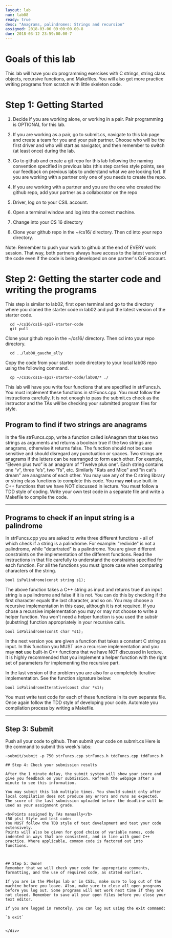 ```yaml
---
layout: lab
num: lab08
ready: true
desc: "Anagrams, palindromes: Strings and recursion"
assigned: 2018-03-06 09:00:00.00-8
due: 2018-03-12 23:59:00.00-7
---
```

<div markdown="1">


# Goals of this lab
This lab will have you do programming exercises with C strings, string class objects, recursive functions, and Makefiles. You will also get more practice writing programs from scratch with little skeleton code.


# Step 1: Getting Started

1. Decide if you are working alone, or working in a pair. Pair programming is OPTIONAL for this lab.

2. If you are working as a pair, go to submit.cs, navigate to this lab page and create a team for you and your pair partner.  Choose who will be the first driver and who will start as navigator, and then remember to switch (at least once) during the lab.

3. Go to github and create a git repo for this lab following the naming convention specified in previous labs (this step carries style points, see our feedback on previous labs to understand what we are looking for). If you are working with a partner only one of you needs to create the repo.

4. If you are working with a partner and you are the one who created the github repo, add your partner as a collaborator on the repo


5. Driver, log on to your CSIL account.

6. Open a terminal window and log into the correct machine.

7. Change into your CS 16 directory

8. Clone your github repo in the ~/cs16/ directory. Then cd into your repo directory.

Note: Remember to push your work to github at the end of EVERY work session. That way, both partners always have access to the latest version of the code even if the code is being developed on one partner's CoE account.


# Step 2: Getting the starter code and writing the programs

This step is similar to lab02, first open terminal and go to the directory where you cloned the starter code in lab02 and pull the latest version of the starter code.

```
  cd ~/cs16/cs16-sp17-starter-code
  git pull
```
Clone your github repo in the ~/cs16/ directory. Then cd into your repo directory.
```
  cd ../lab08_gaucho_ally
```
Copy the code from your starter code directory to your local lab08 repo using the following command.

```
  cp ~/cs16/cs16-sp17-starter-code/lab08/* ./
```

This lab will have you write four functions that are specified in strFuncs.h. You must implement these functions in strFuncs.cpp. You must follow the instructions carefully. It is not enough to pass the submit.cs check as the instructor and the TAs *will* be checking your submitted program files for style.



## Program to find if two strings are anagrams
 In the file strFuncs.cpp, write a function called isAnagram that takes two strings as arguments and returns a boolean true if the two strings are anagrams, otherwise it returns false. The function should not be case sensitive and should disregard any punctuation or spaces. Two strings are anagrams if the letters can be rearranged to form each other. For example, “Eleven plus two” is an anagram of “Twelve plus one”. Each string contains one “v”, three “e’s”, two “l’s”, etc. Similarly "Rats and Mice" and "in cat's dream" are anagrams of each other. You may use any of the C string library or string class functions to complete this code. You may **not** use built-in C++ functions that we have NOT discussed in lecture. You must follow a TDD style of coding. Write your own test code in a separate file and write a Makefile to compile the code.


---
## Programs to check if an input string is a palindrome

In strFuncs.cpp you are asked to write three different functions - all of which check if a string is a palindrome. For example: "redivide" is not a palindrome, while "detartrated" is a palindrome. You are given different constraints on the implementation of the different functions. Read the instructions in that file carefully to understand the constraints specified for each function. For all the functions you must ignore case when comparing characters of the string.

```
bool isPalindrome(const string s1);
```
The above function takes a C++ string as input and returns true if an input string is a palindrome and false if it is not. You can do this by checking if the first character equals the last character, and so on. You may choose a recursive implementation in this case, although it is not required. If you chose a recursive implementation you may or may not choose to write a helper function. You won't need a helper function is you used the substr (substring) function appropriately in your recursive calls.

```
bool isPalindrome(const char *s1);
```
In the next version you are given a function that takes a constant C string as input. In this function you MUST use a recursive implementation and you may **not** use built-in C++ functions that we have NOT discussed in lecture. It is highly recommended that you implement a helper function with the right set of parameters for implementing the recursive part.


In the last version of the problem you are also for a completely iterative implementation. See the function signature below:

```
bool isPalindromeIterative(const char *s1);
```

You must write test code for each of these functions in its own separate file. Once again follow the TDD style of developing your code. Automate you compilation process by writing a Makefile.

---


## Step 3: Submit

Push all your code to github. Then submit your code on submit.cs
Here is the command to submit this week's labs:

```
~submit/submit -p 750 strFuncs.cpp strFuncs.h tddFuncs.cpp tddFuncs.h

## Step 4: Check your submission results

After the 1 minute delay, the submit system will show your score and give you feedback on your submission. Refresh the webpage after a minute to see this information.

You may submit this lab multiple times. You should submit only after local compilation does not produce any errors and runs as expected. The score of the last submission uploaded before the deadline will be used as your assignment grade.

<b>Points assigned by TAs manually</b>
(50 pts) Style and test code:
You MUST follow the TDD style of test development and test your code extensively.
Points will also be given for good choice of variable names, code indented in ways that are consistent, and in line with good C++ practice. Where applicable, common code is factored out into functions.



## Step 5: Done!
Remember that we will check your code for appropriate comments, formatting, and the use of required code, as stated earlier.

If you are in the Phelps lab or in CSIL, make sure to log out of the machine before you leave. Also, make sure to close all open programs before you log out. Some programs will not work next time if they are not closed. Remember to save all your open files before you close your text editor.

If you are logged in remotely, you can log out using the exit command:

`$ exit`


</div>
